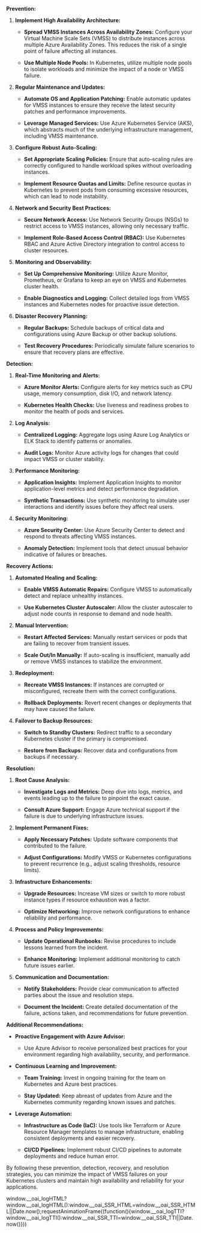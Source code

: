  **Prevention:**

1.  **Implement High Availability Architecture:**
    
    *   **Spread VMSS Instances Across Availability Zones:** Configure your Virtual Machine Scale Sets (VMSS) to distribute instances across multiple Azure Availability Zones. This reduces the risk of a single point of failure affecting all instances.
        
    *   **Use Multiple Node Pools:** In Kubernetes, utilize multiple node pools to isolate workloads and minimize the impact of a node or VMSS failure.
        
2.  **Regular Maintenance and Updates:**
    
    *   **Automate OS and Application Patching:** Enable automatic updates for VMSS instances to ensure they receive the latest security patches and performance improvements.
        
    *   **Leverage Managed Services:** Use Azure Kubernetes Service (AKS), which abstracts much of the underlying infrastructure management, including VMSS maintenance.
        
3.  **Configure Robust Auto-Scaling:**
    
    *   **Set Appropriate Scaling Policies:** Ensure that auto-scaling rules are correctly configured to handle workload spikes without overloading instances.
        
    *   **Implement Resource Quotas and Limits:** Define resource quotas in Kubernetes to prevent pods from consuming excessive resources, which can lead to node instability.
        
4.  **Network and Security Best Practices:**
    
    *   **Secure Network Access:** Use Network Security Groups (NSGs) to restrict access to VMSS instances, allowing only necessary traffic.
        
    *   **Implement Role-Based Access Control (RBAC):** Use Kubernetes RBAC and Azure Active Directory integration to control access to cluster resources.
        
5.  **Monitoring and Observability:**
    
    *   **Set Up Comprehensive Monitoring:** Utilize Azure Monitor, Prometheus, or Grafana to keep an eye on VMSS and Kubernetes cluster health.
        
    *   **Enable Diagnostics and Logging:** Collect detailed logs from VMSS instances and Kubernetes nodes for proactive issue detection.
        
6.  **Disaster Recovery Planning:**
    
    *   **Regular Backups:** Schedule backups of critical data and configurations using Azure Backup or other backup solutions.
        
    *   **Test Recovery Procedures:** Periodically simulate failure scenarios to ensure that recovery plans are effective.
        

**Detection:**

1.  **Real-Time Monitoring and Alerts:**
    
    *   **Azure Monitor Alerts:** Configure alerts for key metrics such as CPU usage, memory consumption, disk I/O, and network latency.
        
    *   **Kubernetes Health Checks:** Use liveness and readiness probes to monitor the health of pods and services.
        
2.  **Log Analysis:**
    
    *   **Centralized Logging:** Aggregate logs using Azure Log Analytics or ELK Stack to identify patterns or anomalies.
        
    *   **Audit Logs:** Monitor Azure activity logs for changes that could impact VMSS or cluster stability.
        
3.  **Performance Monitoring:**
    
    *   **Application Insights:** Implement Application Insights to monitor application-level metrics and detect performance degradation.
        
    *   **Synthetic Transactions:** Use synthetic monitoring to simulate user interactions and identify issues before they affect real users.
        
4.  **Security Monitoring:**
    
    *   **Azure Security Center:** Use Azure Security Center to detect and respond to threats affecting VMSS instances.
        
    *   **Anomaly Detection:** Implement tools that detect unusual behavior indicative of failures or breaches.
        

**Recovery Actions:**

1.  **Automated Healing and Scaling:**
    
    *   **Enable VMSS Automatic Repairs:** Configure VMSS to automatically detect and replace unhealthy instances.
        
    *   **Use Kubernetes Cluster Autoscaler:** Allow the cluster autoscaler to adjust node counts in response to demand and node health.
        
2.  **Manual Intervention:**
    
    *   **Restart Affected Services:** Manually restart services or pods that are failing to recover from transient issues.
        
    *   **Scale Out/In Manually:** If auto-scaling is insufficient, manually add or remove VMSS instances to stabilize the environment.
        
3.  **Redeployment:**
    
    *   **Recreate VMSS Instances:** If instances are corrupted or misconfigured, recreate them with the correct configurations.
        
    *   **Rollback Deployments:** Revert recent changes or deployments that may have caused the failure.
        
4.  **Failover to Backup Resources:**
    
    *   **Switch to Standby Clusters:** Redirect traffic to a secondary Kubernetes cluster if the primary is compromised.
        
    *   **Restore from Backups:** Recover data and configurations from backups if necessary.
        

**Resolution:**

1.  **Root Cause Analysis:**
    
    *   **Investigate Logs and Metrics:** Deep dive into logs, metrics, and events leading up to the failure to pinpoint the exact cause.
        
    *   **Consult Azure Support:** Engage Azure technical support if the failure is due to underlying infrastructure issues.
        
2.  **Implement Permanent Fixes:**
    
    *   **Apply Necessary Patches:** Update software components that contributed to the failure.
        
    *   **Adjust Configurations:** Modify VMSS or Kubernetes configurations to prevent recurrence (e.g., adjust scaling thresholds, resource limits).
        
3.  **Infrastructure Enhancements:**
    
    *   **Upgrade Resources:** Increase VM sizes or switch to more robust instance types if resource exhaustion was a factor.
        
    *   **Optimize Networking:** Improve network configurations to enhance reliability and performance.
        
4.  **Process and Policy Improvements:**
    
    *   **Update Operational Runbooks:** Revise procedures to include lessons learned from the incident.
        
    *   **Enhance Monitoring:** Implement additional monitoring to catch future issues earlier.
        
5.  **Communication and Documentation:**
    
    *   **Notify Stakeholders:** Provide clear communication to affected parties about the issue and resolution steps.
        
    *   **Document the Incident:** Create detailed documentation of the failure, actions taken, and recommendations for future prevention.
        

**Additional Recommendations:**

*   **Proactive Engagement with Azure Advisor:**
    
    *   Use Azure Advisor to receive personalized best practices for your environment regarding high availability, security, and performance.
        
*   **Continuous Learning and Improvement:**
    
    *   **Team Training:** Invest in ongoing training for the team on Kubernetes and Azure best practices.
        
    *   **Stay Updated:** Keep abreast of updates from Azure and the Kubernetes community regarding known issues and patches.
        
*   **Leverage Automation:**
    
    *   **Infrastructure as Code (IaC):** Use tools like Terraform or Azure Resource Manager templates to manage infrastructure, enabling consistent deployments and easier recovery.
        
    *   **CI/CD Pipelines:** Implement robust CI/CD pipelines to automate deployments and reduce human error.
        

By following these prevention, detection, recovery, and resolution strategies, you can minimize the impact of VMSS failures on your Kubernetes clusters and maintain high availability and reliability for your applications.

window.\_\_oai\_logHTML?window.\_\_oai\_logHTML():window.\_\_oai\_SSR\_HTML=window.\_\_oai\_SSR\_HTML||Date.now();requestAnimationFrame((function(){window.\_\_oai\_logTTI?window.\_\_oai\_logTTI():window.\_\_oai\_SSR\_TTI=window.\_\_oai\_SSR\_TTI||Date.now()}))